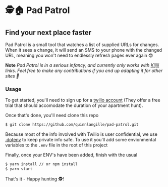 # 🕵🏠 Pad Patrol

## Find your next place faster

Pad Patrol is a small tool that watches a list of supplied URLs for changes. When it sees a change, it will send an SMS to your phone with the changed URL, meaning you won't need to endlessly refresh pages ever again 😎

**Note** _Pad Patrol is in a serious infancy, and currently only works with [Kijiji](http://www.kijiji.com) links. Feel free to make any contributions if you end up adapting it for other sites 🚀_

### Usage

To get started, you'll need to sign up for a [twilio account](https://www.twilio.com/try-twilio) (They offer a free trial that should accomodate the duration of your apartment hunt).

Once that's done, you'll need clone this repo

```bash
$ git clone https://github.com/quinnlangille/pad-patrol.git
```

Because most of the info involved with Twilio is user confidential, we use [.dotenv](https://github.com/motdotla/dotenv) to keep private info safe. To use it you'll add some envionmental variables to the `.env` file in the root of this project


Finally, once your ENV's have been added, finish with the usual

```bash
$ yarn install // or npm install
$ yarn start
```

That's it - Happy hunting 🕵!
